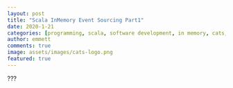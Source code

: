```yaml
---
layout: post
title: "Scala InMemory Event Sourcing Part1"
date: 2020-1-21
categories: [programming, scala, software development, in memory, cats, ref, event, sourcing]
author: emmett
comments: true
image: assets/images/cats-logo.png
featured: true
---
```

???